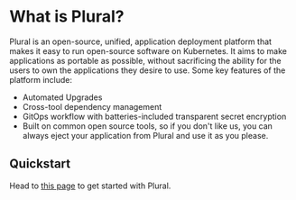 # What is Plural?

Plural is an open-source, unified, application deployment platform that makes it easy to run open-source software on Kubernetes. It aims to make applications as portable as possible, without sacrificing the ability for the users to own the applications they desire to use. Some key features of the platform include:

* Automated Upgrades 
* Cross-tool dependency management
* GitOps workflow with batteries-included transparent secret encryption
* Built on common open source tools, so if you don't like us, you can always eject your application from Plural and use it as you please.

## Quickstart

Head to [this page](getting-started/README.md) to get started with Plural.

